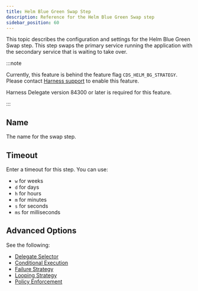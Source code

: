 ```yaml
---
title: Helm Blue Green Swap Step
description: Reference for the Helm Blue Green Swap step
sidebar_position: 60
---
```


This topic describes the configuration and settings for the Helm Blue Green Swap step. This step swaps the primary service running the application with the secondary service that is waiting to take over.

:::note

Currently, this feature is behind the feature flag `CDS_HELM_BG_STRATEGY`. Please contact [Harness support](mailto:support@harness.io) to enable this feature.

Harness Delegate version 84300 or later is required for this feature.

:::

## Name

The name for the swap step.

## Timeout

Enter a timeout for this step. You can use: 
- `w` for weeks
- `d` for days
- `h` for hours
- `m` for minutes
- `s` for seconds
- `ms` for milliseconds

## Advanced Options

See the following:

* [Delegate Selector](/docs/platform/delegates/manage-delegates/select-delegates-with-selectors)
* [Conditional Execution](/docs/platform/pipelines/step-skip-condition-settings)
* [Failure Strategy](/docs/platform/pipelines/failure-handling/define-a-failure-strategy-on-stages-and-steps)
* [Looping Strategy](/docs/platform/pipelines/looping-strategies/looping-strategies-matrix-repeat-and-parallelism)
* [Policy Enforcement](/docs/platform/governance/policy-as-code/harness-governance-overview)





